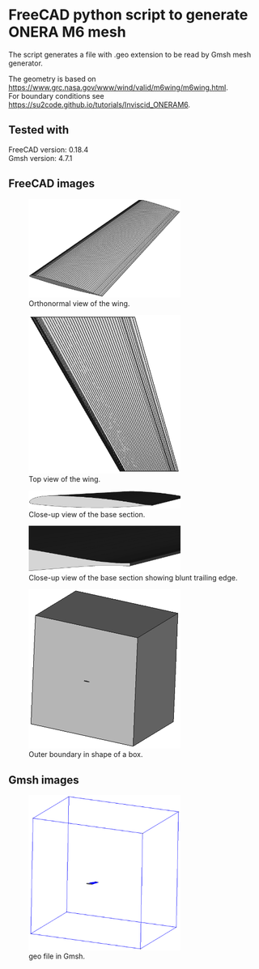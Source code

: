 # FreeCAD python script to generate ONERA M6 mesh

The script generates a file with .geo extension to be read by Gmsh mesh generator.

The geometry is based on https://www.grc.nasa.gov/www/wind/valid/m6wing/m6wing.html.  
For boundary conditions see https://su2code.github.io/tutorials/Inviscid_ONERAM6.

## Tested with
FreeCAD version: 0.18.4  
Gmsh version: 4.7.1

## FreeCAD images

<figure>
  <img src="/images/1.png" width="300">
  <figcaption>Orthonormal view of the wing.</figcaption>
</figure>

<figure>
  <img src="/images/2.png" width="300">
  <figcaption>Top view of the wing.</figcaption>
</figure>

<figure>
  <img src="/images/3.png" width="300">
  <figcaption>Close-up view of the base section.</figcaption>
</figure>

<figure>
  <img src="/images/4.png" width="300">
  <figcaption>Close-up view of the base section showing blunt trailing edge.</figcaption>
</figure>

<figure>
  <img src="/images/5.png" width="300">
  <figcaption>Outer boundary in shape of a box.</figcaption>
</figure>

## Gmsh images

<figure>
  <img src="/images/6.png" width="300">
  <figcaption>geo file in Gmsh.</figcaption>
</figure>
